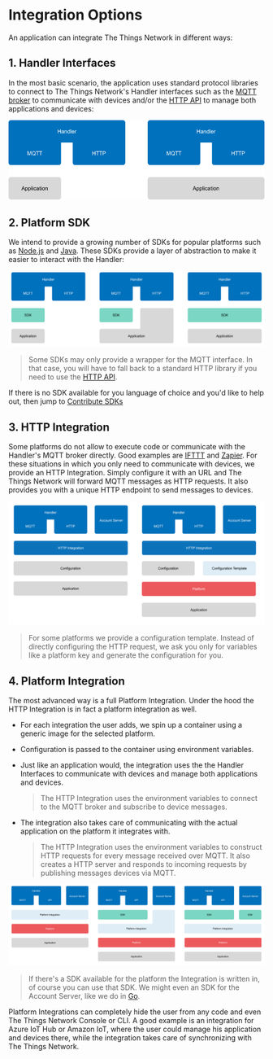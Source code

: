 # Integration Options

An application can integrate The Things Network in different ways:

## 1. Handler Interfaces

In the most basic scenario, the application uses standard protocol libraries to connect to The Things Network's Handler interfaces such as the [MQTT broker](../../current/mqtt/) to communicate with devices and/or the [HTTP API](https://github.com/TheThingsNetwork/ttn/blob/v2-preview/api/handler/HTTP-API.md) to manage both applications and devices:

![Handler Interfaces](interfaces.png)

## 2. Platform SDK

We intend to provide a growing number of SDKs for popular platforms such as [Node.js](../../current/node-js) and [Java](../../v2-preview/java). These SDKs provide a layer of abstraction to make it easier to interact with the Handler:

![Platform SDK](sdk.png)

> Some SDKs may only provide a wrapper for the MQTT interface. In that case, you will have to fall back to a standard HTTP library if you need to use the [HTTP API](https://github.com/TheThingsNetwork/ttn/blob/v2-preview/api/handler/HTTP-API.md).

If there is no SDK available for you language of choice and you'd like to help out, then jump to [Contribute SDKs](#platform-sdks)

## 3. HTTP Integration

Some platforms do not allow to execute code or communicate with the Handler's MQTT broker directly. Good examples are [IFTTT](https://ifttt.com/) and [Zapier](https://zapier.com/). For these situations in which you only need to communicate with devices, we provide an HTTP Integration. Simply configure it with an URL and The Things Network will forward MQTT messages as HTTP requests. It also provides you with a unique HTTP endpoint to send messages to devices.

![HTTP Integration](http.png)

> For some platforms we provide a configuration template. Instead of directly configuring the HTTP request, we ask you only for variables like a platform key and generate the configuration for you.

## 4. Platform Integration

The most advanced way is a full Platform Integration. Under the hood the HTTP Integration is in fact a platform integration as well.

* For each integration the user adds, we spin up a container using a generic image for the selected platform. 
* Configuration is passed to the container using environment variables.
* Just like an application would, the integration uses the the Handler Interfaces to communicate with devices and manage both applications and devices.

  > The HTTP Integration uses the environment variables to connect to the MQTT broker and subscribe to device messages.

* The integration also takes care of communicating with the actual application on the platform it integrates with.

  > The HTTP Integration uses the environment variables to construct HTTP requests for every message received over MQTT. It also creates a HTTP server and responds to incoming requests by publishing messages devices via MQTT.

  
![Platform Integration](integration.png)

> If there's a SDK available for the platform the Integration is written in, of course you can use that SDK. We might even an SDK for the Account Server, like we do in [Go](https://github.com/TheThingsNetwork/go-account-lib).

Platform Integrations can completely hide the user from any code and even The Things Network Console or CLI. A good example is an integration for Azure IoT Hub or Amazon IoT, where the user could manage his application and devices there, while the integration takes care of synchronizing with The Things Network.
